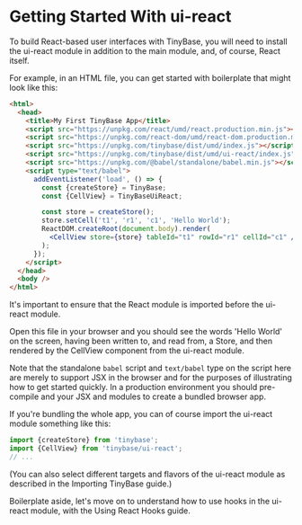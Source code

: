 # Getting Started With ui-react

To build React-based user interfaces with TinyBase, you will need to install the
ui-react module in addition to the main module, and, of course, React itself.

For example, in an HTML file, you can get started with boilerplate that might
look like this:

```html
<html>
  <head>
    <title>My First TinyBase App</title>
    <script src="https://unpkg.com/react/umd/react.production.min.js"></script>
    <script src="https://unpkg.com/react-dom/umd/react-dom.production.min.js"></script>
    <script src="https://unpkg.com/tinybase/dist/umd/index.js"></script>
    <script src="https://unpkg.com/tinybase/dist/umd/ui-react/index.js"></script>
    <script src="https://unpkg.com/@babel/standalone/babel.min.js"></script>
    <script type="text/babel">
      addEventListener('load', () => {
        const {createStore} = TinyBase;
        const {CellView} = TinyBaseUiReact;

        const store = createStore();
        store.setCell('t1', 'r1', 'c1', 'Hello World');
        ReactDOM.createRoot(document.body).render(
          <CellView store={store} tableId="t1" rowId="r1" cellId="c1" />,
        );
      });
    </script>
  </head>
  <body />
</html>
```

It's important to ensure that the React module is imported before the ui-react
module.

Open this file in your browser and you should see the words 'Hello World' on the
screen, having been written to, and read from, a Store, and then rendered by the
CellView component from the ui-react module.

Note that the standalone `babel` script and `text/babel` type on the script here
are merely to support JSX in the browser and for the purposes of illustrating
how to get started quickly. In a production environment you should pre-compile
and your JSX and modules to create a bundled browser app.

If you're bundling the whole app, you can of course import the ui-react module
something like this:

```js yolo
import {createStore} from 'tinybase';
import {CellView} from 'tinybase/ui-react';
// ...
```

(You can also select different targets and flavors of the ui-react module as
described in the Importing TinyBase guide.)

Boilerplate aside, let's move on to understand how to use hooks in the ui-react
module, with the Using React Hooks guide.
